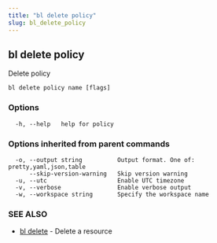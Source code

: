 ```yaml
---
title: "bl delete policy"
slug: bl_delete_policy
---
```

## bl delete policy

Delete policy

```
bl delete policy name [flags]
```

### Options

```
  -h, --help   help for policy
```

### Options inherited from parent commands

```
  -o, --output string          Output format. One of: pretty,yaml,json,table
      --skip-version-warning   Skip version warning
  -u, --utc                    Enable UTC timezone
  -v, --verbose                Enable verbose output
  -w, --workspace string       Specify the workspace name
```

### SEE ALSO

* [bl delete](bl_delete.md)	 - Delete a resource

